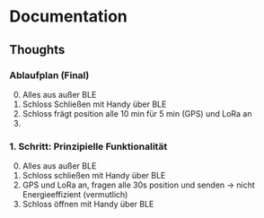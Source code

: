 # Documentation

## Thoughts


### Ablaufplan (Final)

0. Alles aus außer BLE
1. Schloss Schließen mit Handy über BLE
2. Schloss frägt position alle 10 min für 5 min (GPS) und LoRa an
3. 

### 1. Schritt: Prinzipielle Funktionalität

0. Alles aus außer BLE
1. Schloss schließen mit Handy über BLE
2. GPS und LoRa an, fragen alle 30s position und senden -> nicht Energieeffizient (vermutlich)
3. Schloss öffnen mit Handy über BLE